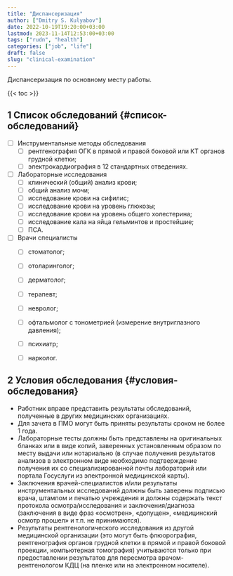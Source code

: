 ```yaml
---
title: "Диспансеризация"
author: ["Dmitry S. Kulyabov"]
date: 2022-10-19T19:20:00+03:00
lastmod: 2023-11-14T12:53:00+03:00
tags: ["rudn", "health"]
categories: ["job", "life"]
draft: false
slug: "clinical-examination"
---
```


Диспансеризация по основному месту работы.

<!--more-->

{{< toc >}}


## <span class="section-num">1</span> Список обследований {#список-обследований}

-   [ ] Инструментальные методы обследования
    -   [ ] рентгенография ОГК в прямой и правой боковой или КТ органов грудной клетки;
    -   [ ] электрокардиография в 12 стандартных отведениях.

-   [ ] Лабораторные исследования
    -   [ ] клинический (общий) анализ крови;
    -   [ ] общий анализ мочи;
    -   [ ] исследование крови на сифилис;
    -   [ ] исследование крови на уровень глюкозы;
    -   [ ] исследование крови на уровень общего холестерина;
    -   [ ] исследование кала на яйца гельминтов и простейшие;
    -   [ ] ПСА.

-   [ ] Врачи специалисты
    -   [ ] стоматолог;
    -   [ ] отоларинголог;
    -   [ ] дерматолог;
    -   [ ] терапевт;
    -   [ ] невролог;
    -   [ ] офтальмолог с тонометрией (измерение внутриглазного давления);
    -   [ ] психиатр;
    -   [ ] нарколог.


## <span class="section-num">2</span> Условия обследования {#условия-обследования}

-   Работник вправе представить результаты обследований, полученные в других медицинских организациях.
-   Для зачета в ПМО могут быть приняты результаты сроком не более 1 года.
-   Лабораторные тесты должны быть представлены на оригинальных бланках или в виде копий, заверенных установленным образом по месту выдачи или нотариально (в случае получения результатов анализов в электронном виде необходимо подтверждение получения их со специализированной почты лабораторий или портала Госуслуги из электронной медицинской карты).
-   Заключения врачей-специалистов и/или результаты инструментальных исследований должны быть заверены подписью врача, штампом и печатью учреждения и должны содержать текст протокола осмотра/исследования и заключения/диагноза (заключения в виде фраз «осмотрен», «допущен», «медицинский осмотр прошел» и т.п. не принимаются).
-   Результаты рентгенологического исследования из другой медицинской организации (это могут быть флюорография, рентгенография органов грудной клетки в прямой и правой боковой проекции, компьютерная томография) учитываются только при предоставлении результатов для пересмотра врачом-рентгенологом КДЦ (на пленке или на электронном носителе).
